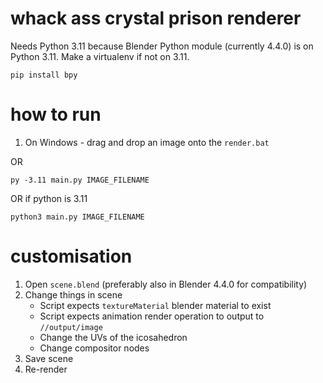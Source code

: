 # whack ass crystal prison renderer

Needs Python 3.11 because Blender Python module (currently 4.4.0) is on Python 3.11. Make a virtualenv if not on 3.11.
```
pip install bpy
```

# how to run
1. On Windows - drag and drop an image onto the `render.bat`

OR 
```
py -3.11 main.py IMAGE_FILENAME
```
OR if python is 3.11
```
python3 main.py IMAGE_FILENAME
```

# customisation
1. Open `scene.blend` (preferably also in Blender 4.4.0 for compatibility)
2. Change things in scene
	- Script expects `textureMaterial` blender material to exist
	- Script expects animation render operation to output to `//output/image`
	- Change the UVs of the icosahedron
	- Change compositor nodes
3. Save scene
4. Re-render
